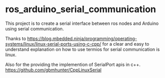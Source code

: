 # ros_arduino_serial_communication
This project is to create a serial interface between ros nodes and Arduino using serial communication.

Thanks to https://blog.mbedded.ninja/programming/operating-systems/linux/linux-serial-ports-using-c-cpp/ for a clear and easy to understand explanation on how to use termios for serial communication is linux.

Also for the providing the implemention of SerialPort apis in c++.
https://github.com/gbmhunter/CppLinuxSerial
